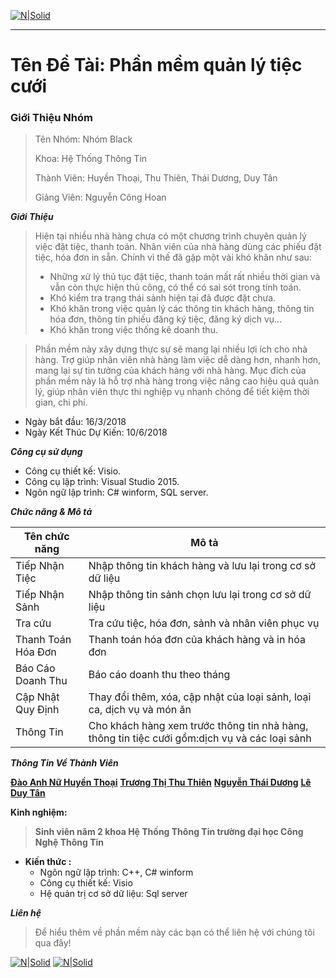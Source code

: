 
[![N|Solid](https://i.imgur.com/co6SMdm.png)](https://www.uit.edu.vn/)

---
# Tên Đề Tài: Phần mềm quản lý tiệc cưới

### Giới Thiệu Nhóm

><p>Tên Nhóm: Nhóm Black</p>
><p>Khoa: Hệ Thống Thông Tin</p>
><p>Thành Viên: Huyền Thoại, Thu Thiên, Thái Dương, Duy Tân</p>
><p>Giảng Viên: Nguyễn Công Hoan</p>

_**Giới Thiệu**_
>Hiện tại nhiều nhà hàng chưa có một chương trình chuyên quản lý việc đặt tiệc, thanh toán. Nhân viên của nhà hàng dùng các phiếu đặt tiệc, hóa đơn in sẵn. Chính vì thế đã gặp một vài khó khăn như sau: 
  >- Những xử lý thủ tục đặt tiệc, thanh toán mất rất nhiều thời gian và vẫn còn thực hiện thủ công, có thể có sai sót trong tính toán.
  >- Khó kiểm tra trạng thái sảnh hiện tại đã được đặt chưa.
  >- Khó khăn trong việc quản lý các thông tin khách hàng, thông tin hóa đơn, thông tin phiếu đăng ký tiệc, đăng ký dịch vụ...
  >- Khó khăn trong việc thống kê doanh thu.
  
>Phần mềm này xây dựng thực sự sẽ mang lại nhiều lợi ích cho nhà hàng. Trợ giúp nhân viên nhà hàng làm việc dễ dàng hơn, nhanh hơn, mang lại sự tin tưởng của khách hàng với nhà hàng. Mục đích của phần mềm này là hỗ trợ nhà hàng trong việc nâng cao hiệu quả quản lý, giúp nhân viên thực thi nghiệp vụ nhanh chóng để tiết kiệm thời gian, chi phí.

 - Ngày bắt đầu: 16/3/2018
 - Ngày Kết Thúc Dự Kiến: 10/6/2018

_**Công cụ sử dụng**_
 - Công cụ thiết kế: Visio.
 - Công cụ lập trình: Visual Studio 2015.
 - Ngôn ngữ lập trình: C# winform, SQL server.

_**Chức năng & Mô tả**_

  Tên chức năng |  Mô tả
   ---|---
   Tiếp Nhận Tiệc  |  Nhập thông tin khách hàng và lưu lại trong cơ sở dữ liệu  |
   Tiếp Nhận Sảnh |  Nhập thông tin sảnh chọn lưu lại trong cơ sở dữ liệu |
   Tra cứu |  Tra cứu tiệc, hóa đơn, sảnh và nhân viên phục vụ |
   Thanh Toán Hóa Đơn |  Thanh toán hóa đơn của khách hàng và in hóa đơn |
   Báo Cáo Doanh Thu |  Báo cáo doanh thu theo tháng |
   Cập Nhật Quy Định |  Thay đổi thêm, xóa, cập nhật của loại sảnh, loại ca, dịch vụ và món ăn |
   Thông Tin |  Cho khách hàng xem trước thông tin nhà hàng, thông tin tiệc cưới gồm:dịch vụ và các loại sảnh |
   
   _**Thông Tin Về Thành Viên**_




[**Đào Anh Nữ Huyền Thoại**](https://www.facebook.com/Thoaidev)
[**Trương Thị Thu Thiên**](https://www.facebook.com/truongthithuthien.25)
[**Nguyễn Thái Dương**](https://www.facebook.com/profile.php?id=100010552080147)
[**Lê Duy Tân**](https://www.facebook.com/profile.php?id=100005157425539)

**Kinh nghiệm:**
>**Sinh viên năm 2 khoa Hệ Thống Thông Tin trường đại học Công Nghệ Thông Tin**

- **Kiến thức :**
  - Ngôn ngữ lập trình: C++, C# winform
  - Công cụ thiết kế: Visio
  - Hệ quản trị cơ sở dữ liệu: Sql server
 

_**Liên hệ**_
>Để hiểu thêm về phần mềm này các bạn có thể liên hệ với chúng tôi qua đây!

[![N|Solid](https://i.imgur.com/JxnaEYA.png)](https://plus.google.com/u/0/117415934508332145149) [![N|Solid](https://i.imgur.com/sO4jd9m.png)](https://www.facebook.com/thoaidev)



         



